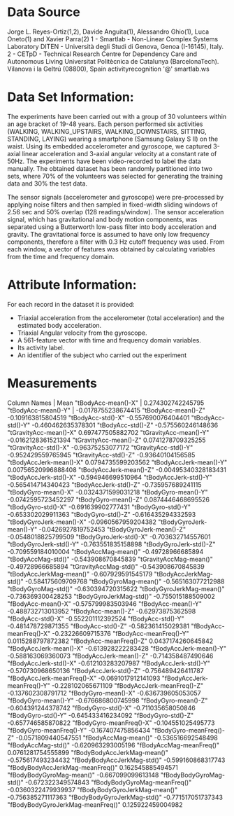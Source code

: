 # Data Source

Jorge L. Reyes-Ortiz(1,2), Davide Anguita(1), Alessandro Ghio(1), Luca Oneto(1) and Xavier Parra(2)
1 - Smartlab - Non-Linear Complex Systems Laboratory
DITEN - Università degli Studi di Genova, Genoa (I-16145), Italy. 
2 - CETpD - Technical Research Centre for Dependency Care and Autonomous Living
Universitat Politècnica de Catalunya (BarcelonaTech). Vilanova i la Geltrú (08800), Spain
activityrecognition '@' smartlab.ws

# Data Set Information:

The experiments have been carried out with a group of 30 volunteers within an age bracket of 19-48 years. Each person performed six activities (WALKING, WALKING_UPSTAIRS, WALKING_DOWNSTAIRS, SITTING, STANDING, LAYING) wearing a smartphone (Samsung Galaxy S II) on the waist. Using its embedded accelerometer and gyroscope, we captured 3-axial linear acceleration and 3-axial angular velocity at a constant rate of 50Hz. The experiments have been video-recorded to label the data manually. The obtained dataset has been randomly partitioned into two sets, where 70% of the volunteers was selected for generating the training data and 30% the test data. 

The sensor signals (accelerometer and gyroscope) were pre-processed by applying noise filters and then sampled in fixed-width sliding windows of 2.56 sec and 50% overlap (128 readings/window). The sensor acceleration signal, which has gravitational and body motion components, was separated using a Butterworth low-pass filter into body acceleration and gravity. The gravitational force is assumed to have only low frequency components, therefore a filter with 0.3 Hz cutoff frequency was used. From each window, a vector of features was obtained by calculating variables from the time and frequency domain.

# Attribute Information:

For each record in the dataset it is provided: 
- Triaxial acceleration from the accelerometer (total acceleration) and the estimated body acceleration. 
- Triaxial Angular velocity from the gyroscope. 
- A 561-feature vector with time and frequency domain variables. 
- Its activity label. 
- An identifier of the subject who carried out the experiment

# Measurements

Column Names | Mean
"tBodyAcc-mean()-X" | 0.274302742245795
"tBodyAcc-mean()-Y" | -0.0178755238674415
"tBodyAcc-mean()-Z" -0.109163815804519
"tBodyAcc-std()-X" -0.557690076404401
"tBodyAcc-std()-Y" -0.460462635378301
"tBodyAcc-std()-Z" -0.575560246148636
"tGravityAcc-mean()-X" 0.697477505882702
"tGravityAcc-mean()-Y" -0.0162128361521394
"tGravityAcc-mean()-Z" 0.0741278709325255
"tGravityAcc-std()-X" -0.96375253077172
"tGravityAcc-std()-Y" -0.952429559765945
"tGravityAcc-std()-Z" -0.93640104156585
"tBodyAccJerk-mean()-X" 0.0794735599203562
"tBodyAccJerk-mean()-Y" 0.00756520996888408
"tBodyAccJerk-mean()-Z" -0.00495340328183431
"tBodyAccJerk-std()-X" -0.594946699510964
"tBodyAccJerk-std()-Y" -0.565414714340423
"tBodyAccJerk-std()-Z" -0.735957689241115
"tBodyGyro-mean()-X" -0.0324371599031218
"tBodyGyro-mean()-Y" -0.0742595723452297
"tBodyGyro-mean()-Z" 0.0874446468695526
"tBodyGyro-std()-X" -0.691639902777431
"tBodyGyro-std()-Y" -0.653302029911363
"tBodyGyro-std()-Z" -0.616435294332593
"tBodyGyroJerk-mean()-X" -0.0960567959204382
"tBodyGyroJerk-mean()-Y" -0.0426927819752453
"tBodyGyroJerk-mean()-Z" -0.0548018825799509
"tBodyGyroJerk-std()-X" -0.703632714557601
"tBodyGyroJerk-std()-Y" -0.763551835158898
"tBodyGyroJerk-std()-Z" -0.709559184010004
"tBodyAccMag-mean()" -0.49728966685894
"tBodyAccMag-std()" -0.543908670845839
"tGravityAccMag-mean()" -0.49728966685894
"tGravityAccMag-std()" -0.543908670845839
"tBodyAccJerkMag-mean()" -0.607929591545179
"tBodyAccJerkMag-std()" -0.584175609709768
"tBodyGyroMag-mean()" -0.565163077212988
"tBodyGyroMag-std()" -0.630394720315622
"tBodyGyroJerkMag-mean()" -0.736369300428253
"tBodyGyroJerkMag-std()" -0.755015188509002
"fBodyAcc-mean()-X" -0.575799983503946
"fBodyAcc-mean()-Y" -0.488732713013952
"fBodyAcc-mean()-Z" -0.62973875362598
"fBodyAcc-std()-X" -0.552201112392524
"fBodyAcc-std()-Y" -0.481478729871355
"fBodyAcc-std()-Z" -0.582361415029381
"fBodyAcc-meanFreq()-X" -0.23226609715376
"fBodyAcc-meanFreq()-Y" 0.0115288797872382
"fBodyAcc-meanFreq()-Z" 0.0437174260645842
"fBodyAccJerk-mean()-X" -0.613928222283428
"fBodyAccJerk-mean()-Y" -0.588163069360073
"fBodyAccJerk-mean()-Z" -0.714358487490646
"fBodyAccJerk-std()-X" -0.612103283207987
"fBodyAccJerk-std()-Y" -0.570730968650136
"fBodyAccJerk-std()-Z" -0.756489426411787
"fBodyAccJerk-meanFreq()-X" -0.0691017912141093
"fBodyAccJerk-meanFreq()-Y" -0.228102065671109
"fBodyAccJerk-meanFreq()-Z" -0.137602308791712
"fBodyGyro-mean()-X" -0.636739605053057
"fBodyGyro-mean()-Y" -0.676686800745998
"fBodyGyro-mean()-Z" -0.604391244378742
"fBodyGyro-std()-X" -0.711035658050846
"fBodyGyro-std()-Y" -0.645433416234092
"fBodyGyro-std()-Z" -0.657746585870822
"fBodyGyro-meanFreq()-X" -0.104551025495773
"fBodyGyro-meanFreq()-Y" -0.167407475856434
"fBodyGyro-meanFreq()-Z" -0.0571809440547551
"fBodyAccMag-mean()" -0.536516692548498
"fBodyAccMag-std()" -0.620963293005196
"fBodyAccMag-meanFreq()" 0.0761281754555899
"fBodyBodyAccJerkMag-mean()" -0.575617493234432
"fBodyBodyAccJerkMag-std()" -0.599160868317743
"fBodyBodyAccJerkMag-meanFreq()" 0.162545885494571
"fBodyBodyGyroMag-mean()" -0.667099099613148
"fBodyBodyGyroMag-std()" -0.672322349574843
"fBodyBodyGyroMag-meanFreq()" -0.0360322479939937
"fBodyBodyGyroJerkMag-mean()" -0.756385271117363
"fBodyBodyGyroJerkMag-std()" -0.771517051737343
"fBodyBodyGyroJerkMag-meanFreq()" 0.125922459004982

